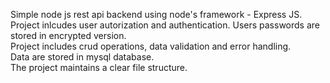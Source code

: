 Simple node js rest api backend using node's framework - Express JS.  
Project inlcudes user autorization and authentication. Users passwords are stored in encrypted version.  
Project includes crud operations, data validation and error handling.  
Data are stored in mysql database.  
The project maintains a clear file structure.  
